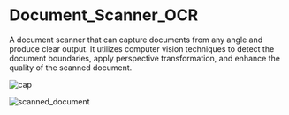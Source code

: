 # Document_Scanner_OCR

A document scanner that can capture documents from any angle and produce clear output. It utilizes computer vision techniques to detect the document boundaries, apply perspective transformation, and enhance the quality of the scanned document.


![cap](https://github.com/ruwanpathirana/Document_Scanner_OCR/assets/106596977/7869db69-35ae-4dc5-ae67-2b7891708f58) 

![scanned_document](https://github.com/ruwanpathirana/Document_Scanner_OCR/assets/106596977/7bf70a9b-9da2-4512-b683-ca2244688eeb)
